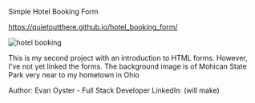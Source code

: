 Simple Hotel Booking Form

https://quietoutthere.github.io/hotel_booking_form/

![hotel booking](https://user-images.githubusercontent.com/108839805/184537816-f1a45f49-41b6-44b6-9955-271c27b57251.PNG)


This is my second project with an introduction to HTML forms. However, I've not yet linked the forms.  The background image is of Mohican State Park very near to my hometown in Ohio


Author:
Evan Oyster - Full Stack Developer 
LinkedIn: (will make)
